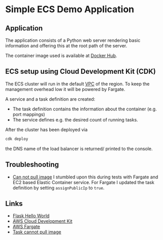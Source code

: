 # Simple ECS Demo Application

## Application

The application consists of a Python web server rendering basic information and offering this
at the root path of the server.

The container image used is available at [Docker Hub](https://hub.docker.com/).

## ECS setup using Cloud Development Kit (CDK)

The ECS cluster will run in the default [VPC](https://aws.amazon.com/vpc/) of the region. To keep the management overhead low it will be powered by Fargate.

A service and a task definition are created:

- The task definition contains the information about the container (e.g. port mappings)
- The service defines e.g. the desired count of running tasks.

After the cluster has been deployed via

```sh
cdk deploy
```

the DNS name of the load balancer is returned/ printed to the console.

## Troubleshooting

- [Can not pull image](https://aws.amazon.com/de/premiumsupport/knowledge-center/ecs-pull-container-error/)<brS>
  I stumbled upon this during tests with Fargate and EC2 based Elastic Container service. For Fargate I updated the
  task definition by setting `assignPublicIp` to `true`.

## Links

- [Flask Hello World](https://hub.docker.com/r/stefanfreitag/flask-hello-world)
- [AWS Cloud Development Kit](https://github.com/aws/aws-cdk)
- [AWS Fargate](https://aws.amazon.com/fargate/)
- [Task cannot pull image](https://docs.aws.amazon.com/AmazonECS/latest/developerguide/task_cannot_pull_image.html)